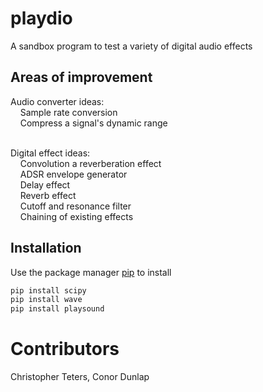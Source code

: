 # playdio
A sandbox program to test a variety of digital audio effects

## Areas of improvement

Audio converter ideas:<br />
&nbsp;&nbsp;&nbsp; Sample rate conversion<br />
&nbsp;&nbsp;&nbsp; Compress a signal's dynamic range<br />
<br />

Digital effect ideas:<br />
&nbsp;&nbsp;&nbsp; Convolution a reverberation effect<br />
&nbsp;&nbsp;&nbsp; ADSR envelope generator<br />
&nbsp;&nbsp;&nbsp; Delay effect<br />
&nbsp;&nbsp;&nbsp; Reverb effect<br />
&nbsp;&nbsp;&nbsp; Cutoff and resonance filter<br />
&nbsp;&nbsp;&nbsp; Chaining of existing effects

## Installation

Use the package manager [pip](https://pip.pypa.io/en/stable/) to install

```bash
pip install scipy
pip install wave
pip install playsound
```

# Contributors

Christopher Teters,
Conor Dunlap
